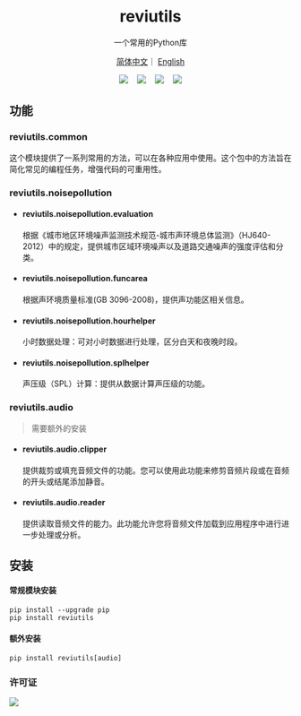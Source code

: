 <h1 align="center">reviutils</h1>
<p align="center">一个常用的Python库</p>
<p align="center">
<a href="./README.md">简体中文</a>｜
<a href="./README_EN.md">English</a> 
</p>

<div align='center'>
<a href="https://github.com/Viyyy/reviutils"><img src="https://img.shields.io/badge/github-reviutils-red?logo=github"></a>
  
<a href="https://utilsdemo.reviy.top/docs"><img src="https://img.shields.io/badge/fastapi-demo-green?logo=fastapi"></a>
  
<a href="https://pypi.org/project/reviutils/"><img src="https://img.shields.io/pypi/v/reviutils.svg"></a>
  
<a href="./LICENSE"><img src="https://img.shields.io/badge/license-Apache--2.0-yellow"></a>
</div>

## 功能

### reviutils.common

  这个模块提供了一系列常用的方法，可以在各种应用中使用。这个包中的方法旨在简化常见的编程任务，增强代码的可重用性。

### reviutils.noisepollution

- #### reviutils.noisepollution.evaluation

  根据《城市地区环境噪声监测技术规范-城市声环境总体监测》（HJ640-2012）中的规定，提供城市区域环境噪声以及道路交通噪声的强度评估和分类。
- #### reviutils.noisepollution.funcarea

  根据声环境质量标准(GB 3096-2008)，提供声功能区相关信息。
- #### reviutils.noisepollution.hourhelper

  小时数据处理：可对小时数据进行处理，区分白天和夜晚时段。
- #### reviutils.noisepollution.splhelper

  声压级（SPL）计算：提供从数据计算声压级的功能。

### reviutils.audio

> 需要额外的安装

- #### reviutils.audio.clipper

  提供裁剪或填充音频文件的功能。您可以使用此功能来修剪音频片段或在音频的开头或结尾添加静音。
- #### reviutils.audio.reader

  提供读取音频文件的能力。此功能允许您将音频文件加载到应用程序中进行进一步处理或分析。

## 安装

#### 常规模块安装

```
pip install --upgrade pip
pip install reviutils
```

#### 额外安装

```
pip install reviutils[audio]
```

### 许可证

<div>
<a href="./LICENSE"><img src="https://img.shields.io/badge/license-Apache--2.0-yellow"></a>
</div>
